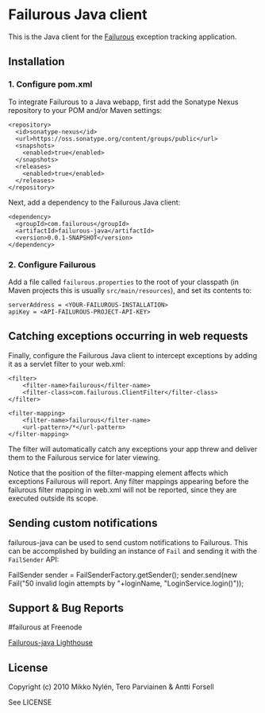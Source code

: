 # Failurous Java client

This is the Java client for the [Failurous](http://github.com/mnylen/failurous) exception tracking application.

## Installation

### 1. Configure pom.xml

To integrate Failurous to a Java webapp, first add the Sonatype Nexus repository to your POM and/or Maven settings:

    <repository>
      <id>sonatype-nexus</id>
      <url>https://oss.sonatype.org/content/groups/public</url>
      <snapshots>
        <enabled>true</enabled>
      </snapshots>
      <releases>
        <enabled>true</enabled>
      </releases>
    </repository>
		
Next, add a dependency to the Failurous Java client:

    <dependency>
      <groupId>com.failurous</groupId>
      <artifactId>failurous-java</artifactId>
      <version>0.0.1-SNAPSHOT</version>
    </dependency>
		
### 2. Configure Failurous

Add a file called `failurous.properties` to the root of your classpath (in Maven projects this is usually `src/main/resources`),
and set its contents to:

    serverAddress = <YOUR-FAILUROUS-INSTALLATION>
    apiKey = <API-FAILUROUS-PROJECT-API-KEY>
    
## Catching exceptions occurring in web requests
    
Finally, configure the Failurous Java client to intercept exceptions by adding it as a servlet filter to your web.xml:

	<filter>
		<filter-name>failurous</filter-name>
		<filter-class>com.failurous.ClientFilter</filter-class>
	</filter>
	
	<filter-mapping>
		<filter-name>failurous</filter-name>
		<url-pattern>/*</url-pattern>
	</filter-mapping>
		
The filter will automatically catch any exceptions your app threw and deliver them to the Failurous service for later viewing.

Notice that the position of the filter-mapping element affects which exceptions Failurous will report. Any filter mappings appearing before the failurous filter mapping in web.xml will not be reported, since they are executed outside its scope.

## Sending custom notifications

failurous-java can be used to send custom notifications to Failurous. This can be accomplished by building an instance of `Fail` and sending it with the `FailSender` API:

FailSender sender = FailSenderFactory.getSender();
sender.send(new Fail("50 invalid login attempts by "+loginName, "LoginService.login()"));

## Support & Bug Reports

#failurous at Freenode

[Failurous-java Lighthouse](http://failurous.lighthouseapp.com/projects/62311-failurous-java)

## License

Copyright (c) 2010 Mikko Nylén, Tero Parviainen & Antti Forsell

See LICENSE

